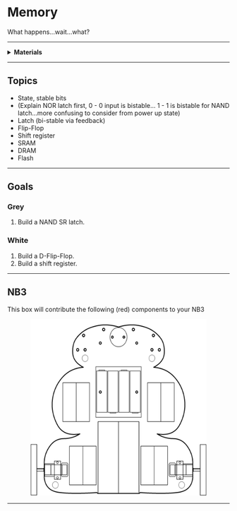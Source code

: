 # Memory

What happens...wait...what?

----

<details><summary><b>Materials</b></summary><p>

Contents|Description| # |Data|Link|
:-------|:----------|:-:|:--:|:--:|
Gate (NAND)|4xNAND gate|2|[-D-](_data/datasheets/NAND_gates.pdf)|[-L-](https://uk.farnell.com/texas-instruments/cd4011be/ic-4000-cmos-4011-dip14-18v/dp/3120113)

</p></details>

----

## Topics

- State, stable bits
- (Explain NOR latch first, 0 - 0 input is bistable... 1 - 1 is bistable for NAND latch...more confusing to consider from power up state)
- Latch (bi-stable via feedback)
- Flip-Flop
- Shift register
- SRAM
- DRAM
- Flash

----

## Goals

### Grey

1. Build a NAND SR latch. 

### White

1. Build a D-Flip-Flop.
2. Build a shift register.

----

## NB3

This box will contribute the following (red) components to your NB3

<p align="center">
<img src="_data/images/NB3_memory.png" alt="NB3 stage" width="400" height="400">
<p>

----
